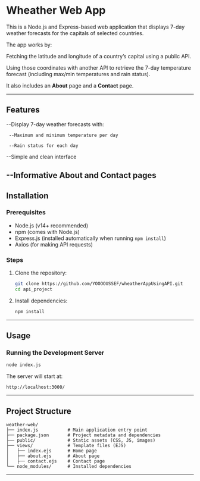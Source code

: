 # Wheather Web App

This is a Node.js and Express-based web application that displays 7-day weather forecasts for the capitals of selected countries.

The app works by:

Fetching the latitude and longitude of a country’s capital using a public API.

Using those coordinates with another API to retrieve the 7-day temperature forecast (including max/min temperatures and rain status).

It also includes an **About** page and a **Contact** page.

---

## Features
--Display 7-day weather forecasts with:

     --Maximum and minimum temperature per day

     --Rain status for each day

--Simple and clean interface

--Informative About and Contact pages
---

## Installation

### Prerequisites
- Node.js (v14+ recommended)
- npm (comes with Node.js)
- Express.js (installed automatically when running `npm install`)
- Axios (for making API requests)

### Steps
1. Clone the repository:
   ```bash
   git clone https://github.com/YOOOOUSSEF/wheatherAppUsingAPI.git
   cd api_project
   ```
2. Install dependencies:
   ```bash
   npm install
   ```

---

## Usage

### Running the Development Server
```bash
node index.js
```
The server will start at:
```
http://localhost:3000/
```

---

## Project Structure
```
weather-web/
├── index.js           # Main application entry point
├── package.json       # Project metadata and dependencies
├── public/            # Static assets (CSS, JS, images)
├── views/             # Template files (EJS)
│   ├── index.ejs      # Home page
│   ├── about.ejs      # About page
│   ├── contact.ejs    # Contact page
└── node_modules/      # Installed dependencies
```

---


